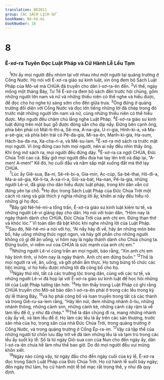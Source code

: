 ```yaml
---
translation: BD2011
group: CÁC SÁCH LỊCH-SỬ
bookName: Nê-hê-mi 
bookNumber: 16
---
```


<div class="title"><h1>8</h1><h3>Ê-xơ-ra Tuyên Ðọc Luật Pháp và Cử Hành Lễ Lều Tạm</h3></div>
<span class="verse ne_8_1"> <sup>1</sup>Khi ấy mọi người đều nhóm lại với nhau như một người tại quảng trường ở Cổng Nước. Họ nói với Ê-xơ-ra giáo sư kinh luật, xin ông đem bộ Sách Luật Pháp của Mô-sê mà CHÚA đã truyền cho dân I-sơ-ra-ên đến. </span>
<span class="verse ne_8_2"><sup>2</sup>Vì thế, ngày mồng một tháng Bảy, Tư Tế Ê-xơ-ra đem bộ sách đến trước hội chúng, gồm những người lớn nam và nữ và những thiếu niên có thể nghe và hiểu được, để đọc cho họ nghe từ sáng sớm cho đến giữa trưa. </span>
<span class="verse ne_8_3"><sup>3</sup>Ông đứng ở quảng trường đối diện với Cổng Nước và đọc lớn tiếng những lời đã chép trong đó trước mặt những người lớn nam và nữ, cùng những thiếu niên có thể hiểu được. Mọi người đều chăm chú lắng nghe Luật Pháp. </span>
<span class="verse ne_8_4"><sup>4</sup>Ê-xơ-ra giáo sư kinh luật đứng trên một bục gỗ được đóng sẵn cho dịp nầy. Ðứng bên cạnh ông, phía bên phải có Mát-ti-thi-a, Sê-ma, A-na-gia, U-ri-gia, Hinh-ki-a, và Ma-a-sê-gia; và phía bên trái có Pê-đa-gia, Mi-sa-ên, Manh-ki-gia, Ha-sum, Hách-ba-đa-na, Xa-cha-ri-a, và Mê-su-lam. </span>
<span class="verse ne_8_5"><sup>5</sup>Ê-xơ-ra mở sách ra trước mặt mọi người. Vì ông đứng cao hơn mọi người, nên ai nấy đều nhìn thấy ông. Khi ông mở sách ra, mọi người đều đứng dậy. </span>
<span class="verse ne_8_6"><sup>6</sup>Ê-xơ-ra ca ngợi CHÚA, Ðức Chúa Trời cao cả. Bấy giờ mọi người đều đưa hai tay lên trời và đáp lại, “A-men! A-men!” Kế đó, họ cuối đầu và nằm sấp mặt xuống đất mà thờ lạy CHÚA.<br/></span>
<span class="verse ne_8_7"> <sup>7</sup>Lúc ấy Giê-sua, Ba-ni, Sê-rê-bi-a, Gia-min, Ạc-cúp, Sa-bê-thai, Hô-đi-a, Ma-a-sê-gia, Kê-li-ta, A-xa-ri-a, Giô-xa-bát, Ha-nan, Pê-la-gia, những người Lê-vi, đã giúp cho dân hiểu được luật pháp, trong khi dân vẫn cứ đứng yên tại chỗ. </span>
<span class="verse ne_8_8"><sup>8</sup>Họ đọc trong Sách Luật Pháp của Ðức Chúa Trời một cách rõ ràng và giải thích ý nghĩa những lời ấy, khiến ai nấy đều hiểu rõ những gì họ đọc.<br/></span>
<span class="verse ne_8_9"> <sup>9</sup>Bấy giờ Nê-hê-mi-a tổng trấn, Ê-xơ-ra giáo sư kinh luật kiêm tư tế, và những người Lê-vi giảng dạy cho dân. Họ nói với toàn dân, “Hôm nay là ngày thánh dành cho CHÚA, Ðức Chúa Trời của anh chị em. Ðừng than thở và khóc lóc.” Vì toàn dân đã bật khóc khi nghe những lời của Luật Pháp. </span>
<span class="verse ne_8_10"><sup>10</sup>Sau đó, Nê-hê-mi-a nói với họ, “Ai nấy hãy đi về, hãy ăn những món béo bổ, hãy uống những thức ngọt ngon, và hãy gởi phần cho những người không có gì để ăn uống, vì hôm nay là ngày thánh dành cho Chúa chúng ta. Ðừng buồn, vì niềm vui của CHÚA là sức mạnh của anh chị em.”<br/></span>
<span class="verse ne_8_11"> <sup>11</sup>Những người Lê-vi cũng trấn an mọi người, bảo rằng, “Xin anh chị em hãy bình tĩnh, vì hôm nay là ngày thánh. Anh chị em đừng buồn.” </span>
<span class="verse ne_8_12"><sup>12</sup>Thế là mọi người ra về, ăn, uống, và gởi phần ẩm thực. Họ tưng bừng tổ chức các tiệc mừng, vì họ hiểu được những lời đã công bố cho họ.<br/></span>
<span class="verse ne_8_13"> <sup>13</sup>Ngày thứ nhì, tất cả các trưởng tộc trong dân, cùng với các tư tế, và những người Lê-vi đã họp lại với Ê-xơ-ra giáo sư kinh luật để học hỏi những lời của Luật Pháp tường tận hơn. </span>
<span class="verse ne_8_14"><sup>14</sup>Họ tìm thấy trong Luật Pháp có ghi rằng CHÚA truyền cho Mô-sê bảo dân I-sơ-ra-ên phải ở trong các lều trong kỳ dự lễ tháng Bảy, </span>
<span class="verse ne_8_15"><sup>15</sup>và họ phải công bố và loan truyền trong tất cả các thành và trong Giê-ru-sa-lem rằng, “Hãy lên núi, đem những nhánh ô-liu, những nhánh thông, những cành sim, những cành kè, những cành cây rậm lá về làm lều để ở, y như đã chép.” </span>
<span class="verse ne_8_16"><sup>16</sup>Thế là dân chúng đi ra, mang những nhánh cây ấy về, và làm lều để ở. Họ làm các lều lá ấy trên các sân thượng, trước sân nhà của họ, trong sân của nhà Ðức Chúa Trời, trong quảng trường ở Cổng Nước, và trong quảng trường ở Cổng Ép-ra-im. </span>
<span class="verse ne_8_17"><sup>17</sup>Vậy cả tập thể của những người từ chốn lưu đày trở về đã làm những lều lá và tạm trú trong các lều ấy suốt kỳ lễ. Số là từ ngày Giô-sua con của Nun cho đến ngày ấy, dân I-sơ-ra-ên chưa hề làm như thế bao giờ. Do đó mọi người đều vui mừng khôn xiết.<br/></span>
<span class="verse ne_8_18"> <sup>18</sup>Ngày nào cũng vậy, từ ngày đầu cho đến ngày cuối của kỳ lễ, Ê-xơ-ra đọc trong Sách Luật Pháp của Ðức Chúa Trời. Họ cử hành lễ suốt bảy ngày; đến ngày thứ tám, họ cử hành một lễ bế mạc rất trọng thể, y như đã quy định.<br/></span>
